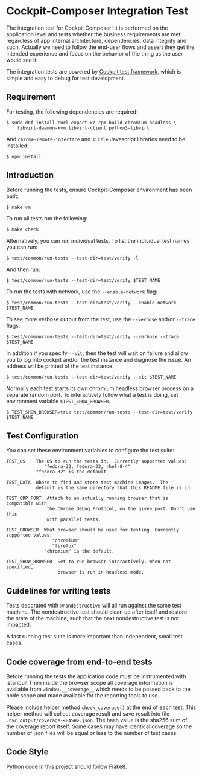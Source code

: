 # Cockpit-Composer Integration Test

The integration test for Cockpit Composer! It is performed on the
application level and tests whether the business requirements are met
regardless of app internal architecture, dependencies, data integrity and such.
Actually we need to follow the end-user flows and assert they get the intended
experience and focus on the behavior of the thing as the user would see it.

The integration tests are powered by [Cockpit test
framework](https://github.com/cockpit-project/cockpit/tree/master/test), which is simple and easy to
debug for test development.

## Requirement

For testing, the following dependencies are required:

    $ sudo dnf install curl expect xz rpm-build chromium-headless \
        libvirt-daemon-kvm libvirt-client python3-libvirt

And `chrome-remote-interface` and `sizzle` Javascript libraries need to be installed:

    $ npm install

## Introduction

Before running the tests, ensure Cockpit-Composer environment has been built:

    $ make vm

To run all tests run the following:

    $ make check

Alternatively, you can run individual tests. To list the individual test names you can run:

    $ test/common/run-tests --test-dir=test/verify -l

And then run:

    $ test/common/run-tests --test-dir=test/verify $TEST_NAME

To run the tests with network, use the `--enable-network` flag:

    $ test/common/run-tests --test-dir=test/verify --enable-network $TEST_NAME

To see more verbose output from the test, use the `--verbose` and/or `--trace` flags:

    $ test/common/run-tests --test-dir=test/verify --verbose --trace $TEST_NAME

In addition if you specify `--sit`, then the test will wait on failure and allow you to log into
cockpit and/or the test instance and diagnose the issue. An address will be printed of the test
instance.

    $ test/common/run-tests --test-dir=test/verify --sit $TEST_NAME

Normally each test starts its own chromium headless browser process on a separate random port. To
interactively follow what a test is doing, set environment variable `$TEST_SHOW_BROWSER`.

    $ TEST_SHOW_BROWSER=true test/common/run-tests --test-dir=test/verify $TEST_NAME

## Test Configuration

You can set these environment variables to configure the test suite:

    TEST_OS    The OS to run the tests in.  Currently supported values:
                  "fedora-32, fedora-33, rhel-8-4"
               "fedora-32" is the default

    TEST_DATA  Where to find and store test machine images.  The
               default is the same directory that this README file is in.

    TEST_CDP_PORT  Attach to an actually running browser that is compatible with
                   the Chrome Debug Protocol, on the given port. Don't use this
                   with parallel tests.

    TEST_BROWSER  What browser should be used for testing. Currently supported values:
                     "chromium"
                     "firefox"
                  "chromium" is the default.

    TEST_SHOW_BROWSER  Set to run browser interactively. When not specified,
                       browser is run in headless mode.

## Guidelines for writing tests

Tests decorated with `@nondestructive` will all run against the same test
machine. The nondestructive test should clean up after itself and restore the
state of the machine, such that the next nondestructive test is not impacted.

A fast running test suite is more important than independent,
small test cases.

## Code coverage from end-to-end tests

Before running the tests the application code must be instrumented with
istanbul! Then inside the browser scope all coverage information is available
from `window.__coverage__` which needs to be passed back to the node scope
and made available for the reporting tools to use.

Please include helper method `check_coverage()` at the end of each test.
This helper method will collect coverage result and save result into file
`.nyc_output/coverage-<HASH>.json`. The hash value is the sha256 sum of
the coverage report itself. Some cases may have identical coverage so
the number of json files will be equal or less to the number of test cases.

## Code Style

Python code in this project should follow
[Flake8](https://www.flake8rules.com/).
